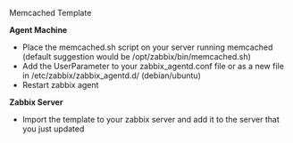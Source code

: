 Memcached Template

**Agent Machine**

* Place the memcached.sh script on your server running memcached (default suggestion would be /opt/zabbix/bin/memcached.sh)
* Add the UserParameter to your zabbix_agentd.conf file or as a new file in /etc/zabbix/zabbix_agentd.d/ (debian/ubuntu)
* Restart zabbix agent

**Zabbix Server**

* Import the template to your zabbix server and add it to the server that you just updated